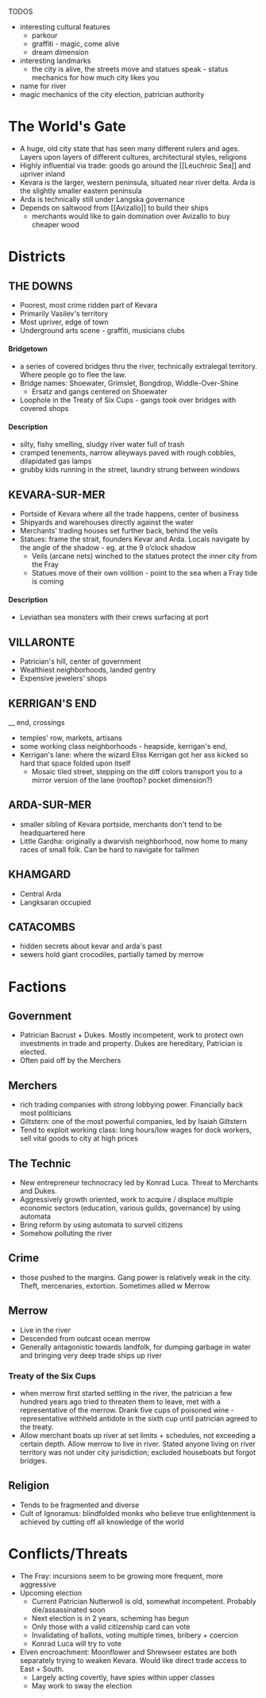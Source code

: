 TODOS
- interesting cultural features
	- parkour
	- graffiti - magic, come alive
	- dream dimension
- interesting landmarks
	- the city is alive, the streets move and statues speak - status mechanics for how much city likes you
- name for river
- magic mechanics of the city election, patrician authority
# The World's Gate

- A huge, old city state that has seen many different rulers and ages. Layers upon layers of different cultures, architectural styles, religions
- Highly influential via trade: goods go around the [[Leuchroic Sea]] and upriver inland
- Kevara is the larger, western peninsula, situated near river delta. Arda is the slightly smaller eastern peninsula
- Arda is technically still under Langska governance
- Depends on saltwood from [[Avizallo]] to build their ships
	- merchants would like to gain domination over Avizallo to buy cheaper wood

# Districts
## THE DOWNS 
- Poorest, most crime ridden part of Kevara
- Primarily Vasilev's territory
- Most upriver, edge of town
- Underground arts scene - graffiti, musicians clubs
#### Bridgetown
- a series of covered bridges thru the river, technically extralegal territory. Where people go to flee the law.
- Bridge names: Shoewater, Grimslet, Bongdrop, Widdle-Over-Shine
	- Ersatz and gangs centered on Shoewater
- Loophole in the Treaty of Six Cups - gangs took over bridges with covered shops
#### Description
- silty, fishy smelling, sludgy river water full of trash
- cramped tenements, narrow alleyways paved with rough cobbles, dilapidated gas lamps
- grubby kids running in the street, laundry strung between windows
## KEVARA-SUR-MER
- Portside of Kevara where all the trade happens, center of business
- Shipyards and warehouses directly against the water
- Merchants' trading houses set further back, behind the veils
- Statues: frame the strait, founders Kevar and Arda. Locals navigate by the angle of the shadow - eg. at the 9 o’clock shadow
	- Veils (arcane nets) winched to the statues protect the inner city from the Fray
	- Statues move of their own volition - point to the sea when a Fray tide is coming
#### Description
- Leviathan sea monsters with their crews surfacing at port
## VILLARONTE
- Patrician's hill, center of government
- Wealthiest neighborhoods, landed gentry
- Expensive jewelers' shops
## KERRIGAN'S END
__ end, crossings
- temples' row, markets, artisans
- some working class neighborhoods - heapside, kerrigan's end, 
- Kerrigan's lane: where the wizard Eliss Kerrigan got her ass kicked so hard that space folded upon itself
	- Mosaic tiled street, stepping on the diff colors transport you to a mirror version of the lane (rooftop? pocket dimension?)
## ARDA-SUR-MER
- smaller sibling of Kevara portside, merchants don't tend to be headquartered here
- Little Gardha: originally a dwarvish neighborhood, now home to many races of small folk. Can be hard to navigate for tallmen
## KHAMGARD
- Central Arda
- Langksaran occupied
## CATACOMBS
-  hidden secrets about kevar and arda's past
- sewers hold giant crocodiles, partially tamed by merrow

# Factions

## Government
- Patrician Bacrust + Dukes. Mostly incompetent, work to protect own investments in trade and property. Dukes are hereditary, Patrician is elected.
- Often paid off by the Merchers
## Merchers
- rich trading companies with strong lobbying power. Financially back most politicians
- Giltstern: one of the most powerful companies, led by Isaiah Giltstern
- Tend to exploit working class: long hours/low wages for dock workers, sell vital goods to city at high prices
## The Technic
- New entrepreneur technocracy led by Konrad Luca. Threat to Merchants and Dukes.
- Aggressively growth oriented, work to acquire / displace multiple economic sectors (education, various guilds, governance) by using automata
- Bring reform by using automata to surveil citizens
- Somehow polluting the river
## Crime
- those pushed to the margins. Gang power is relatively weak in the city. Theft, mercenaries, extortion. Sometimes allied w Merrow
## Merrow
- Live in the river
- Descended from outcast ocean merrow
- Generally antagonistic towards landfolk, for dumping garbage in water and bringing very deep trade ships up river
### Treaty of the Six Cups
- when merrow first started settling in the river, the patrician a few hundred years ago tried to threaten them to leave, met with a representative of the merrow. Drank five cups of poisoned wine - representative withheld antidote in the sixth cup until patrician agreed to the treaty. 
- Allow merchant boats up river at set limits + schedules, not exceeding a certain depth. Allow merrow to live in river. Stated anyone living on river territory was not under city jurisdiction; excluded houseboats but forgot bridges.
## Religion
- Tends to be fragmented and diverse
- Cult of Ignoramus: blindfolded monks who believe true enlightenment is achieved by cutting off all knowledge of the world

# Conflicts/Threats
- The Fray: incursions seem to be growing more frequent, more aggressive
- Upcoming election
    - Current Patrician Nutterwoll is old, somewhat incompetent. Probably die/assassinated soon
    - Next election is in 2 years, scheming has begun
    - Only those with a valid citizenship card can vote
    - Invalidating of ballots, voting multiple times, bribery + coercion
    - Konrad Luca will try to vote
- Elven encroachment: Moonflower and Shrewseer estates are both separately trying to weaken Kevara. Would like direct trade access to East + South.
    - Largely acting covertly, have spies within upper classes
    - May work to sway the election
